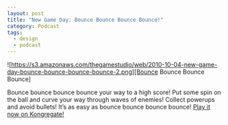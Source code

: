 ```yaml
---
layout: post
title: "New Game Day: Bounce Bounce Bounce Bounce!"
category: Podcast
tags:
  - design
  - podcast
---
```


![https://s3.amazonaws.com/thegamestudio/web/2010-10-04-new-game-day-bounce-bounce-bounce-bounce-2.png][Bounce Bounce Bounce Bounce]

Bounce bounce bounce bounce your way to a high score! Put some spin on the ball and curve your way through waves of enemies! Collect powerups and avoid bullets! It’s as easy as bounce bounce bounce bounce! <a href="http://www.kongregate.com/games/zachwlewis/bounce-bounce-bounce-bounce?sfa=permalink&amp;referrer=zachwlewis">Play it now on Kongregate!</a>
